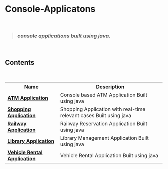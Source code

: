 # Console-Applicatons
 <br>

> ### _console applications built using java._

 <br>

## Contents

<br>
<div align = "center">
<table>
  <tr>
    <th>Name</th>
    <th>Description</th>
  </tr>
  <tr>
    <td><b><a href="https://github.com/moulik237/Console-Applicatons/blob/main/ATM_Application.java">ATM Application</a><b></td>
    <td>Console based ATM Application Built using java</td>
  </tr>
  <tr>
    <td><b><a href="https://github.com/moulik237/Console-Applicatons/blob/main/Shopping_Application.java">Shopping Application</a><b></td>
    <td>Shopping Application with real-time 
        relevant cases Built using java</td>
  </tr>
  <tr>
    <td><b><a href="https://github.com/moulik237/Console-Applicatons/blob/main/Railway_Application.java">Railway Application</a><b></td>
    <td>Railway Reservation Application Built using java</td>
  </tr>
  <tr>
    <td><b><a href="https://github.com/moulik237/Console-Applicatons/blob/main/Library_Application.java">Library Application</a><b></td>
    <td>Library Management Application Built using java</td>
  </tr>  
  <tr>
    <td><b><a href="https://github.com/moulik237/Console-Applicatons/blob/main/Vehicle_Rental_Application.java">Vehicle Rental Application</a><b></td>
    <td>Vehicle Rental Application Built using java</td>
  </tr>     
</table> 

</div>
<br>
      
